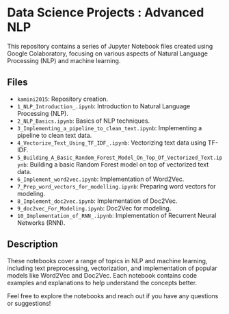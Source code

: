 # Data Science Projects : Advanced NLP 

This repository contains a series of Jupyter Notebook files created using Google Colaboratory, focusing on various aspects of Natural Language Processing (NLP) and machine learning.

## Files

- `kamini2015`: Repository creation.
- `1_NLP_Introduction_.ipynb`: Introduction to Natural Language Processing (NLP).
- `2_NLP_Basics.ipynb`: Basics of NLP techniques.
- `3_Implementing_a_pipeline_to_clean_text.ipynb`: Implementing a pipeline to clean text data.
- `4_Vectorize_Text_Using_TF_IDF_.ipynb`: Vectorizing text data using TF-IDF.
- `5_Building_A_Basic_Random_Forest_Model_On_Top_Of_Vectorized_Text.ipynb`: Building a basic Random Forest model on top of vectorized text data.
- `6_Implement_word2vec.ipynb`: Implementation of Word2Vec.
- `7_Prep_word_vectors_for_modelling.ipynb`: Preparing word vectors for modeling.
- `8_Implement_doc2vec.ipynb`: Implementation of Doc2Vec.
- `9_doc2vec_For_Modeling.ipynb`: Doc2Vec for modeling.
- `10_Implementation_of_RNN_.ipynb`: Implementation of Recurrent Neural Networks (RNN).
  
## Description

These notebooks cover a range of topics in NLP and machine learning, including text preprocessing, vectorization, and implementation of popular models like Word2Vec and Doc2Vec. 
Each notebook contains code examples and explanations to help understand the concepts better.

Feel free to explore the notebooks and reach out if you have any questions or suggestions!
